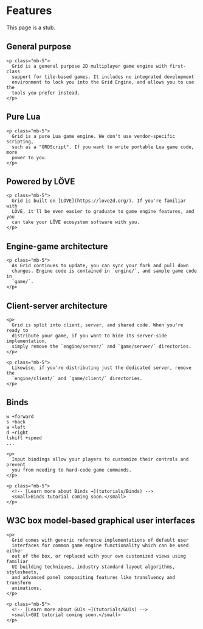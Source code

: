 # Features

<div class="alert alert-warning mb-5" role="alert">
  This page is a stub.
</div>

<div class="row">
  <div class="col-6">
    <h2>
      General purpose
    </h2>

    <p class="mb-5">
      Grid is a general purpose 2D multiplayer game engine with first-class
      support for tile-based games. It includes no integrated development
      environment to lock you into the Grid Engine, and allows you to use the
      tools you prefer instead.
    </p>
  </div>

  <div class="col-6">
    <h2>
      Pure Lua
    </h2>

    <p class="mb-5">
      Grid is a pure Lua game engine. We don't use vendor-specific scripting,
      such as a "GRDScript". If you want to write portable Lua game code, more
      power to you.
    </p>
  </div>

  <div class="col-6">
    <h2>
      Powered by LÖVE
    </h2>

    <p class="mb-5">
      Grid is built on [LÖVE](https://love2d.org/). If you're familiar with
      LÖVE, it'll be even easier to graduate to game engine features, and you
      can take your LÖVE ecosystem software with you.
    </p>
  </div>

  <div class="col-6">
    <h2>
      Engine-game architecture
    </h2>

    <p class="mb-5">
      As Grid continues to update, you can sync your fork and pull down
      changes. Engine code is contained in `engine/`, and sample game code in
      `game/`.
    </p>
  </div>

  <div class="col-6">
    <h2>
      Client-server architecture
    </h2>

    <p>
      Grid is split into client, server, and shared code. When you're ready to
      distribute your game, if you want to hide its server-side implementation,
      simply remove the `engine/server/` and `game/server/` directories.
    </p>

    <p class="mb-5">
      Likewise, if you're distributing just the dedicated server, remove the
      `engine/client/` and `game/client/` directories.
    </p>
  </div>

  <div class="col-6">
    <h2>
      Binds
    </h2>
    <pre><code>w +forward
s +back
a +left
d +right
lshift +speed
...</code></pre>

    <p>
      Input bindings allow your players to customize their controls and prevent
      you from needing to hard-code game commands.
    </p>

    <p class="mb-5">
      <!-- [Learn more about Binds →](tutorials/Binds) -->
      <small>Binds tutorial coming soon.</small>
    </p>
  </div>

  <div class="col-6">
    <h2>
      W3C box model-based graphical user interfaces
    </h2>

    <p>
      Grid comes with generic reference implementations of default user
      interfaces for common game engine functionality which can be used either
      out of the box, or replaced with your own customized views using familiar
      UI building techniques, industry standard layout algorithms, stylesheets,
      and advanced panel compositing features like transluency and transform
      animations.
    </p>

    <p class="mb-5">
      <!-- [Learn more about GUIs →](tutorials/GUIs) -->
      <small>GUI tutorial coming soon.</small>
    </p>
  </div>
</div>
